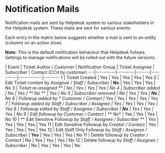 # Notification Mails

Notification mails are sent by Helpdesk system to various stakeholders in the Helpdesk system. These mails are sent for various events.

Each entry in the matrix below suggests whether a mail is sent to an entity (column) on an action (row).

**Note:** This is the default notification behaviour that Helpdesk follows. Settings to manage notifications will be rolled out with the future versions.

  | Event | Ticket Author / Customer | Notification Group | Ticket Assignee | Subscriber | Contact (CCd by customer)
---|----------|---------|-------|----------|------------|--------
 1 | Ticket Created | Yes | Yes | Yes | Yes | Yes
 2 | Edit Ticket content by *Assignee / Staff / Subscriber* | **No** | Yes | Yes | Yes | No
 3 | **Ticket re-assigned ** | No | Yes | Yes | Yes | No
 4 | Subscriber added | No | Yes | ** No ** | Yes | No
 5 | Subscriber removed | No | Yes | Yes | **No** | No
 6 | Followup added by * Customer / Contact* | Yes | Yes | Yes | Yes | Yes
 7 | Followup added by *Staff / Subscriber / Assignee* | Yes | Yes | Yes | Yes | Yes
 8 | Followup edited by *Staff / Assignee / Subscriber* | **No** | Yes | Yes | Yes | No
 9 | Edit followup by *Customer / Contact* | ** No** | Yes | Yes | Yes | No
10 | ** Edit Sensitive Followup by *Staff / Assignee / Subscriber* ** | Yes | Yes | Yes | Yes | Yes
11 | Edit Sensitive Followup by *Creator / Contact* | Yes | Yes | Yes | Yes | Yes
12 | Edit Staff Only Followup by *Staff / Assignee / Subscriber* | **Yes** | Yes | Yes | Yes | No
11 | Delete followup by *Creator / Contact* | No | Yes | Yes | Yes | No
12 | Delete followup by *Staff / Assignee / Subscriber* | No | Yes | Yes | Yes | No

